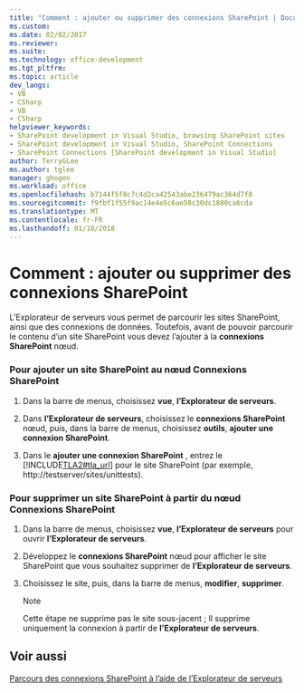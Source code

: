 ```yaml
---
title: "Comment : ajouter ou supprimer des connexions SharePoint | Documents Microsoft"
ms.custom: 
ms.date: 02/02/2017
ms.reviewer: 
ms.suite: 
ms.technology: office-development
ms.tgt_pltfrm: 
ms.topic: article
dev_langs:
- VB
- CSharp
- VB
- CSharp
helpviewer_keywords:
- SharePoint development in Visual Studio, browsing SharePoint sites
- SharePoint development in Visual Studio, SharePoint Connections
- SharePoint Connections [SharePoint development in Visual Studio]
author: TerryGLee
ms.author: tglee
manager: ghogen
ms.workload: office
ms.openlocfilehash: b7144f5f8c7c4d2ca42543abe236479ac364d7f8
ms.sourcegitcommit: f9fbf1f55f9ac14e4e5c6ae58c30dc1800ca6cda
ms.translationtype: MT
ms.contentlocale: fr-FR
ms.lasthandoff: 01/10/2018
---
```

# <a name="how-to-add-or-remove-sharepoint-connections"></a>Comment : ajouter ou supprimer des connexions SharePoint
  L’Explorateur de serveurs vous permet de parcourir les sites SharePoint, ainsi que des connexions de données. Toutefois, avant de pouvoir parcourir le contenu d’un site SharePoint vous devez l’ajouter à la **connexions SharePoint** nœud.  
  
### <a name="to-add-a-sharepoint-site-to-the-sharepoint-connections-node"></a>Pour ajouter un site SharePoint au nœud Connexions SharePoint  
  
1.  Dans la barre de menus, choisissez **vue**, **l’Explorateur de serveurs**.  
  
2.  Dans **l’Explorateur de serveurs**, choisissez le **connexions SharePoint** nœud, puis, dans la barre de menus, choisissez **outils**, **ajouter une connexion SharePoint**.  
  
3.  Dans le **ajouter une connexion SharePoint** , entrez le [!INCLUDE[TLA2#tla_url](../sharepoint/includes/tla2sharptla-url-md.md)] pour le site SharePoint (par exemple, http://testserver/sites/unittests).  
  
### <a name="to-delete-a-sharepoint-site-from-the-sharepoint-connections-node"></a>Pour supprimer un site SharePoint à partir du nœud Connexions SharePoint  
  
1.  Dans la barre de menus, choisissez **vue**, **l’Explorateur de serveurs** pour ouvrir **l’Explorateur de serveurs**.  
  
2.  Développez le **connexions SharePoint** nœud pour afficher le site SharePoint que vous souhaitez supprimer de **l’Explorateur de serveurs**.  
  
3.  Choisissez le site, puis, dans la barre de menus, **modifier**, **supprimer**.  
  
    > [!NOTE]  
    >  Cette étape ne supprime pas le site sous-jacent ; Il supprime uniquement la connexion à partir de **l’Explorateur de serveurs**.  
  
## <a name="see-also"></a>Voir aussi  
 [Parcours des connexions SharePoint à l’aide de l’Explorateur de serveurs](../sharepoint/browsing-sharepoint-connections-using-server-explorer.md)  
  
  